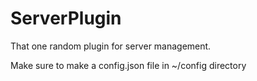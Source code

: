 # ServerPlugin
That one random plugin for server management.

Make sure to make a config.json file in ~/config directory
